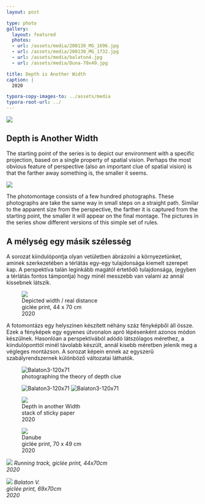 ```yaml
---
layout: post

type: photo
gallery:
  layout: featured
  photos:
  - url: /assets/media/200130_MG_1696.jpg
  - url: /assets/media/200130_MG_1732.jpg
  - url: /assets/media/balaton4.jpg
  - url: /assets/media/Duna-70x49.jpg

title: Depth is Another Width
caption: | 
  2020

typora-copy-images-to: ../assets/media
typora-root-url: ../
---
```


![](/assets/media/200130_MG_1696.jpg)


## Depth is Another Width

The starting point of the series is to depict our environment with a specific projection, based on a single property of spatial vision. Perhaps the most obvious feature of perspective (also an important clue of spatial vision) is that the farther away something is, the smaller it seems.

<!-- more -->

![](/assets/media/balaton4.jpg)

The photomontage consists of a few hundred photographs. These photographs are take the same way in small steps on a straight path. Similar to the apparent size from the perspective, the farther it is captured from the starting point, the smaller it will appear on the final montage. The pictures in the series show different versions of this simple set of rules.

## A mélység egy másik szélesség
A sorozat kiindulópontja olyan vetületben ábrázolni a környezetünket, aminek szerkezetében a térlátás egy-egy tulajdonsága kiemelt szerepet kap. A perspektíva talán leginkább magától értetődő tulajdonsága, (egyben a térlátás fontos támpontja) hogy minél messzebb van valami az annál kissebnek látszik.

<figure>
    <img src="/assets/media/200130_MG_1732.jpg">
    <figcaption>
        Depicted width / real distance<br>
        giclée print, 44 x 70 cm<br>
        2020
    </figcaption>
</figure>

A fotomontázs egy helyszínen készített néhány száz fényképből áll össze. Ezek a fényképek egy egyenes útvonalon apró lépésenként azonos módon készülnek. Hasonlóan a perspektívából adódó látszólagos mérethez, a kiindulóponttól minél távolabb készült, annál kisebb méretben jelenik meg a végleges montázson. A sorozat képein ennek az egyszerű szabályrendszernek különböző változatai láthatók.

<figure>
  <img src="/assets/media/Balaton3-120x71-1608658568635.jpg" alt="Balaton3-120x71"/>
  <figcaption>
    photographing the theory of depth clue
  </figcaption>
</figure>

<figure class="gallery">
  <img src="/assets/media/Balaton1-120x75.jpg" alt="Balaton3-120x71"/>
  <img src="/assets/media/Balaton2-120x75.jpg" alt="Balaton3-120x71"/>
</figure>

<figure>
    <img src="/assets/media/200130_MG_1702.jpg">
    <figcaption>
        Depth in another Width<br>
		stack of sticky paper<br>
		2020
    </figcaption>
</figure>

<figure>
    <img src="/assets/media/Duna-70x49.jpg">
    <figcaption>
    Danube<br>
    giclée print, 70 x 49 cm<br>
    2020
    </figcaption>
</figure>

![](/assets/media/Futopalya.jpg)
_Running track, giclée print, 44x70cm  
2020_

![](/assets/media/balaton5.jpg)
_Balaton V.  
giclée print, 69x70cm  
2020_